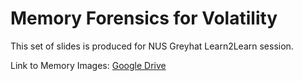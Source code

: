 # Memory Forensics for Volatility 

This set of slides is produced for NUS Greyhat Learn2Learn session.

Link to Memory Images: [Google Drive](https://drive.google.com/drive/folders/1PKIdTU4k6joWuw1i19Znl8HqhvdNI8qf?usp=sharing)

